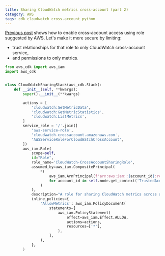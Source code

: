 ```yaml
---
title: Sharing CloudWatch metrics cross-account (part 2)
category: AWS
tags: cdk cloudwatch cross-account python
---
```


[Previous post](https://andrei.fokau.se/aws-cdk-cli) shows how to enable cross-account access using role suggested by AWS.
Let's make it more secure by limiting:
- trust relationships for that role to only CloudWatch cross-account service,
- and permissions to only metrics. 

```py
from aws_cdk import aws_iam
import aws_cdk


class CloudWatchSharingStack(aws_cdk.Stack):
    def __init__(self, **kwargs):
        super().__init__(**kwargs)

        actions = [
            'cloudwatch:GetMetricData',
            'cloudwatch:GetMetricStatistics',
            'cloudwatch:ListMetrics',
        ]
        service_role = '/'.join([
            'aws-service-role',
            'cloudwatch-crossaccount.amazonaws.com',
            'AWSServiceRoleForCloudWatchCrossAccount',
        ])
        aws_iam.Role(
            scope=self,
            id="Role",
            role_name='CloudWatch-CrossAccountSharingRole',
            assumed_by=aws_iam.CompositePrincipal(
                *(
                    aws_iam.ArnPrincipal(f'arn:aws:iam::{account_id}:role/{service_role}')
                    for account_id in self.node.get_context('TrustedAccountIds').split(',')
                )
            ),
            description="A role for sharing CloudWatch metrics across accounts",
            inline_policies={
                'AllowMetrics': aws_iam.PolicyDocument(
                    statements=[
                        aws_iam.PolicyStatement(
                            effect=aws_iam.Effect.ALLOW,
                            actions=actions,
                            resources=['*'],
                        ),
                    ],
                ),
            },
        )
```
